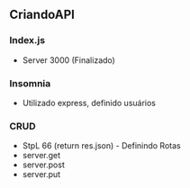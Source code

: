 ## CriandoAPI

### Index.js

- Server 3000 (Finalizado)

### Insomnia

- Utilizado express, definido usuários

### CRUD

- StpL 66 (return res.json) - Definindo Rotas
- server.get
- server.post
- server.put